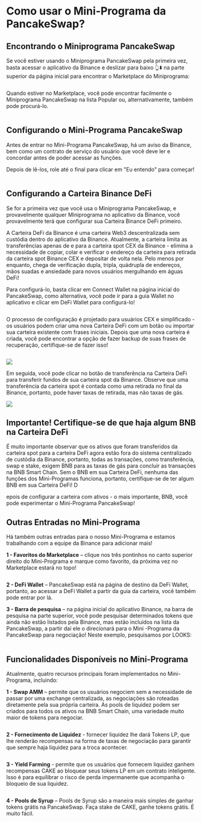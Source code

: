 # Como usar o Mini-Programa da PancakeSwap?

## Encontrando o Miniprograma PancakeSwap&#x20;

Se você estiver usando o Miniprograma PancakeSwap pela primeira vez, basta acessar o aplicativo da Binance e deslizar para baixo 👆⬇️ na parte superior da página inicial para encontrar o Marketplace do Miniprograma:

<figure><img src="../../.gitbook/assets/mini program 1 (1).gif" alt=""><figcaption></figcaption></figure>

Quando estiver no Marketplace, você pode encontrar facilmente o Miniprograma PancakeSwap na lista Popular ou, alternativamente, também pode procurá-lo.

<figure><img src="../../.gitbook/assets/image (25).png" alt=""><figcaption></figcaption></figure>

## Configurando o Mini-Programa PancakeSwap&#x20;

Antes de entrar no Mini-Programa PancakeSwap, há um aviso da Binance, bem como um contrato de serviço do usuário que você deve ler e concordar antes de poder acessar as funções.&#x20;

Depois de lê-los, role até o final para clicar em "Eu entendo" para começar!

<figure><img src="../../.gitbook/assets/image (36) (2).png" alt=""><figcaption></figcaption></figure>

## Configurando a Carteira Binance DeFi&#x20;

Se for a primeira vez que você usa o Miniprograma PancakeSwap, e provavelmente qualquer Miniprograma no aplicativo da Binance, você provavelmente terá que configurar sua Carteira Binance DeFi primeiro.&#x20;

A Carteira DeFi da Binance é uma carteira Web3 descentralizada sem custódia dentro do aplicativo da Binance. Atualmente, a carteira limita as transferências apenas de e para a carteira spot CEX da Binance  - elimina a necessidade de copiar, colar e verificar o endereço da carteira para retirada da carteira spot Binance CEX e depositar de volta nela. Pelo menos por enquanto, chega de verificação dupla, tripla, quádrupla de endereços, mãos suadas e ansiedade para novos usuários mergulhando em águas DeFi!&#x20;

Para configurá-lo, basta clicar em Connect Wallet na página inicial do PancakeSwap, como alternativa, você pode ir para a guia Wallet no aplicativo e clicar em DeFi Wallet para configurá-lo!

<figure><img src="../../.gitbook/assets/image (59).png" alt=""><figcaption></figcaption></figure>

O processo de configuração é projetado para usuários CEX e simplificado - os usuários podem criar uma nova Carteira DeFi com um botão ou importar sua carteira existente com frases iniciais. Depois que uma nova carteira é criada, você pode encontrar a opção de fazer backup de suas frases de recuperação, certifique-se de fazer isso!

<figure><img src="../../.gitbook/assets/image (55).png" alt=""><figcaption></figcaption></figure>

![](<../../.gitbook/assets/image (58).png>)

Em seguida, você pode clicar no botão de transferência na Carteira DeFi para transferir fundos de sua carteira spot da Binance. Observe que uma transferência da carteira spot é contada como uma retirada no final da Binance, portanto, pode haver taxas de retirada, mas não taxas de gás.

![](<../../.gitbook/assets/image (66).png>)

## Importante! Certifique-se de que haja algum BNB na Carteira DeFi&#x20;

É muito importante observar que os ativos que foram transferidos da carteira spot para a carteira DeFi agora estão fora do sistema centralizado de custódia da Binance, portanto, todas as transações, como transferência, swap e stake, exigem BNB para as taxas de gás para concluir as transações na BNB Smart Chain. Sem o BNB em sua Carteira DeFi, nenhuma das funções dos Mini-Programas funciona, portanto, certifique-se de ter algum BNB em sua Carteira DeFi! D

epois de configurar a carteira com ativos - o mais importante, BNB, você pode experimentar o Mini-Programa PancakeSwap!&#x20;

## Outras Entradas no Mini-Programa&#x20;

Há também outras entradas para o nosso Mini-Programa e estamos trabalhando com a equipe da Binance para adicionar mais!&#x20;

**1 - Favoritos do Marketplace** – clique nos três pontinhos no canto superior direito do Mini-Programa e marque como favorito, da próxima vez no Marketplace estará no topo!

<figure><img src="../../.gitbook/assets/image (52) (2).png" alt=""><figcaption></figcaption></figure>

**2 - DeFi Wallet** – PancakeSwap está na página de destino da DeFi Wallet, portanto, ao acessar a DeFi Wallet a partir da guia da carteira, você também pode entrar por lá.&#x20;

**3 - Barra de pesquisa** – na página inicial do aplicativo Binance, na barra de pesquisa na parte superior, você pode pesquisar determinados tokens que ainda não estão listados pela Binance, mas estão incluídos na lista da PancakeSwap, a partir daí ele o direcionará para o Mini -Programa da PancakeSwap para negociação! Neste exemplo, pesquisamos por LOOKS:

<figure><img src="../../.gitbook/assets/image (35) (2).png" alt=""><figcaption></figcaption></figure>

## Funcionalidades Disponíveis no Mini-Programa&#x20;

Atualmente, quatro recursos principais foram implementados no Mini-Programa, incluindo:&#x20;

**1 - Swap AMM** – permite que os usuários negociem sem a necessidade de passar por uma exchange centralizada, as negociações são roteadas diretamente pela sua própria carteira. As pools de liquidez podem ser criados para todos os ativos na BNB Smart Chain, uma variedade muito maior de tokens para negociar.

<figure><img src="../../.gitbook/assets/image (22) (3).png" alt=""><figcaption></figcaption></figure>

**2 - Fornecimento de Liquidez** - fornecer liquidez lhe dará Tokens LP, que lhe renderão recompensas na forma de taxas de negociação para garantir que sempre haja liquidez para a troca acontecer.

<figure><img src="../../.gitbook/assets/image (30).png" alt=""><figcaption></figcaption></figure>

**3 - Yield Farming** - permite que os usuários que fornecem liquidez ganhem recompensas CAKE ao bloquear seus tokens LP em um contrato inteligente. Isso é para equilibrar o risco de perda impermanente que acompanha o bloqueio de sua liquidez.

<figure><img src="../../.gitbook/assets/image (15) (4).png" alt=""><figcaption></figcaption></figure>

**4 - Pools de Syrup** – Pools de Syrup são a maneira mais simples de ganhar tokens grátis na PancakeSwap. Faça stake de CAKE, ganhe tokens grátis. É muito fácil.

<figure><img src="../../.gitbook/assets/image (29).png" alt=""><figcaption></figcaption></figure>
